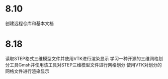 # 8.10
创建远程仓库和基本文档 


# 8.18
读取STEP格式三维模型文件并使用VTK进行渲染显示
学习一种开源的三维网格划分工具Gmsh并使用该工具对STEP三维模型文件进行网格划分
使用VTK对划分的网格文件进行渲染显示


